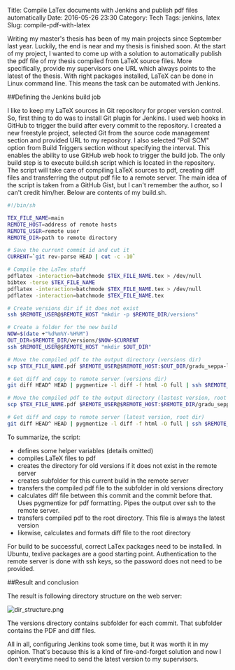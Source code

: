 Title: Compile LaTex documents with Jenkins and publish pdf files automatically
Date: 2016-05-26 23:30
Category: Tech
Tags: jenkins, latex
Slug: compile-pdf-with-latex

Writing my master's thesis has been of my main projects since September last year. Luckily, the end is near and my thesis is finished soon. At the start of my project, I wanted to come up with a solution to automatically publish the pdf file of my thesis compiled from LaTeX source files. More specifically, provide my supervisors one URL which always points to the latest of the thesis. With right packages installed, LaTeX can be done in Linux command line. This means the task can be automated with Jenkins.

##Defining the Jenkins build job

I like to keep my LaTeX sources in Git repository for proper version control. So, first thing to do was to  install Git plugin for Jenkins. I used web hooks in GitHub to trigger the build after every commit to the repository. I created a new freestyle project, selected Git from the source code management section and provided URL to my repository. I also selected "Poll SCM" option from Build Triggers section without specifying the interval. This enables the ability to use GitHub web hook to trigger the build job. The only build step is to execute build.sh script which is located in the repository. The script will take care of compiling LaTeX sources to pdf, creating diff files and transferring the output pdf file to a remote server. The main idea of the script is taken from a GitHub Gist, but I can't remember the author, so I can't credit him/her. Below are contents of my build.sh.

```bash
#!/bin/sh

TEX_FILE_NAME=main
REMOTE_HOST=address of remote hosts
REMOTE_USER=remote user
REMOTE_DIR=path to remote directory

# Save the current commit id and cut it
CURRENT=`git rev-parse HEAD | cut -c -10`

# Compile the LaTex stuff
pdflatex -interaction=batchmode $TEX_FILE_NAME.tex > /dev/null
bibtex -terse $TEX_FILE_NAME
pdflatex -interaction=batchmode $TEX_FILE_NAME.tex > /dev/null
pdflatex -interaction=batchmode $TEX_FILE_NAME.tex

# Create versions dir if it does not exist
ssh $REMOTE_USER@$REMOTE_HOST "mkdir -p $REMOTE_DIR/versions"

# Create a folder for the new build
NOW=$(date +"%d%m%Y-%H%M")
OUT_DIR=$REMOTE_DIR/versions/$NOW-$CURRENT
ssh $REMOTE_USER@$REMOTE_HOST "mkdir $OUT_DIR"

# Move the compiled pdf to the output directory (versions dir)
scp $TEX_FILE_NAME.pdf $REMOTE_USER@$REMOTE_HOST:$OUT_DIR/gradu_seppa-lassila_$NOW-$CURRENT.pdf

# Get diff and copy to remote server (versions dir)
git diff HEAD^ HEAD | pygmentize -l diff -f html -O full | ssh $REMOTE_USER@$REMOTE_HOST " cat > \"$OUT_DIR\"/diff-\"$CURRENT\".html "

# Move the compiled pdf to the output directory (lastest version, root dir)
scp $TEX_FILE_NAME.pdf $REMOTE_USER@$REMOTE_HOST:$REMOTE_DIR/gradu_seppa-lassila_latest.pdf

# Get diff and copy to remote server (latest version, root dir)
git diff HEAD^ HEAD | pygmentize -l diff -f html -O full | ssh $REMOTE_USER@$REMOTE_HOST " cat > \"$REMOTE_DIR\"/diff-latest.html "

```

To summarize, the script:

- defines some helper variables (details omitted)
- compiles LaTeX files to pdf
- creates the directory for old versions if it does not exist in the remote server
- creates subfolder for this current build in the remote server
- transfers the compiled pdf file to the subfolder in old versions directory
- calculates diff file between this commit and the commit before that. Uses pygmentize for pdf formatting. Pipes the output over ssh to the remote server.
- transfers compiled pdf to the root directory. This file is always the latest version
- likewise, calculates and formats diff file to the root directory

For build to be successful, correct LaTex packages need to be installed. In Ubuntu, texlive packages are a good starting point. Authentication to the remote server is done with ssh keys, so the password does not need to be provided.

##Result and conclusion

The result is following directory structure on the web server:

![dir_structure.png](../images/dir_structure.png)

The versions directory contains subfolder for each commit. That subfolder contains the PDF and diff files.

All in all, configuring Jenkins took some time, but it was worth it in my opinion. That's because this is a kind of fire-and-forget solution and now I don't everytime need to send the latest version to my supervisors.
